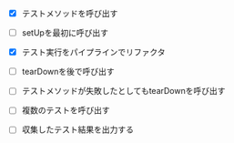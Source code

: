 - [x] テストメソッドを呼び出す
- [ ] setUpを最初に呼び出す
- [x] テスト実行をパイプラインでリファクタ
- [ ] tearDownを後で呼び出す
- [ ] テストメソッドが失敗したとしてもtearDownを呼び出す
- [ ] 複数のテストを呼び出す
- [ ] 収集したテスト結果を出力する

